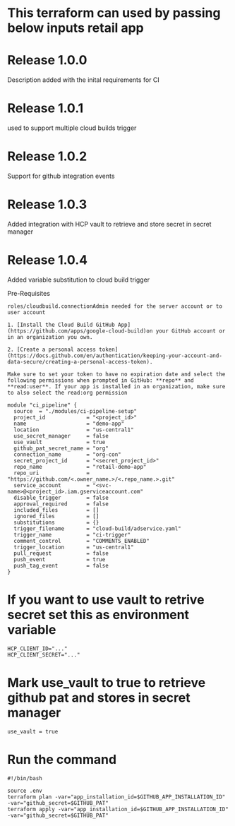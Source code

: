# This terraform can used by passing below inputs retail app

# Release 1.0.0
Description added with the inital requirements for CI

# Release 1.0.1
used to support multiple cloud builds trigger

# Release 1.0.2
Support for github integration events

# Release 1.0.3
Added integration with HCP vault to retrieve and store secret in secret manager

# Release 1.0.4
Added variable substitution to cloud build trigger

Pre-Requisites
```
roles/cloudbuild.connectionAdmin needed for the server account or to user account

1. [Install the Cloud Build GitHub App](https://github.com/apps/google-cloud-build)on your GitHub account or in an organization you own.

2. [Create a personal access token](https://docs.github.com/en/authentication/keeping-your-account-and-data-secure/creating-a-personal-access-token).

Make sure to set your token to have no expiration date and select the following permissions when prompted in GitHub: **repo** and **read:user**. If your app is installed in an organization, make sure to also select the read:org permission
```
```
module "ci_pipeline" {
  source  = "./modules/ci-pipeline-setup"
  project_id             = "<project_id>"
  name                   = "demo-app"
  location               = "us-central1"
  use_secret_manager     = false
  use_vault              = true 
  github_pat_secret_name = "org"
  connection_name        = "org-con"
  secret_project_id      = "<secret_project_id>"
  repo_name              = "retail-demo-app"
  repo_uri               = "https://github.com/<.owner_name.>/<.repo_name.>.git"
  service_account        = "<svc-name>@<project_id>.iam.gserviceaccount.com"
  disable_trigger        = false
  approval_required      = false
  included_files         = []
  ignored_files          = []
  substitutions          = {}
  trigger_filename       = "cloud-build/adservice.yaml"
  trigger_name           = "ci-trigger"
  comment_control        = "COMMENTS_ENABLED"
  trigger_location       = "us-central1"
  pull_request           = false
  push_event             = true
  push_tag_event         = false
}
```
# If you want to use vault to retrive secret set this as environment variable
```
HCP_CLIENT_ID="..."
HCP_CLIENT_SECRET="..."
```
# Mark use_vault to true to retrieve github pat and stores in secret manager
```
use_vault = true
```

# Run the command 
```
#!/bin/bash

source .env
terraform plan -var="app_installation_id=$GITHUB_APP_INSTALLATION_ID" -var="github_secret=$GITHUB_PAT"
terraform apply -var="app_installation_id=$GITHUB_APP_INSTALLATION_ID" -var="github_secret=$GITHUB_PAT"
```